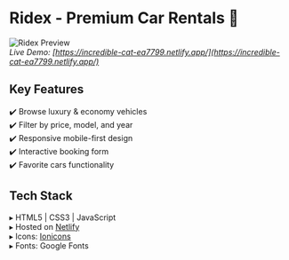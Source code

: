 # Ridex - Premium Car Rentals 🚗

![Ridex Preview](https://i.imgur.com/J5qZOgU.png)  
*Live Demo: [https://incredible-cat-ea7799.netlify.app/](https://incredible-cat-ea7799.netlify.app/)*

## Key Features
✔️ Browse luxury & economy vehicles  
✔️ Filter by price, model, and year  
✔️ Responsive mobile-first design  
✔️ Interactive booking form  
✔️ Favorite cars functionality  

## Tech Stack
▸ HTML5 | CSS3 | JavaScript  
▸ Hosted on [Netlify](https://www.netlify.com/)  
▸ Icons: [Ionicons](https://ionic.io/ionicons)  
▸ Fonts: Google Fonts  
